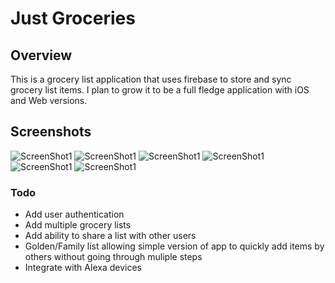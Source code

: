 # Just Groceries

## Overview

This is a grocery list application that uses firebase to store and sync grocery list items.  I plan to grow it to be a full fledge application with iOS and Web versions.

## Screenshots

![ScreenShot1](JustGroceries/images/IMG_0765.jpg)
![ScreenShot1](JustGroceries/images/IMG_0766.jpg)
![ScreenShot1](JustGroceries/images/IMG_0767.jpg)
![ScreenShot1](JustGroceries/images/IMG_0768.jpg)
![ScreenShot1](JustGroceries/images/IMG_0769.jpg)
![ScreenShot1](JustGroceries/images/IMG_0770.jpg)

### Todo
* Add user authentication
* Add multiple grocery lists
* Add ability to share a list with other users
* Golden/Family list allowing simple version of app to quickly add items by others without going through muliple steps
* Integrate with Alexa devices
